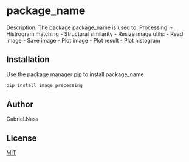 # package_name

Description. 
The package package_name is used to:
	Processing:
		- Histrogram matching
		- Structural similarity
		- Resize image
	utils:
		- Read image
		- Save image
		- Plot image
		- Plot result
		- Plot histogram

## Installation

Use the package manager [pip](https://pip.pypa.io/en/stable/) to install package_name

```bash
pip install image_precessing
```

## Author
Gabriel.Nass

## License
[MIT](https://choosealicense.com/licenses/mit/)
